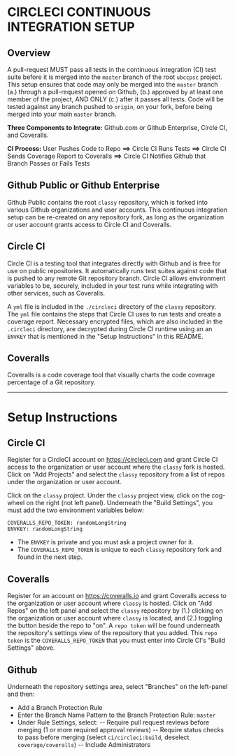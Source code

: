 # CIRCLECI CONTINUOUS INTEGRATION SETUP

## Overview

A pull-request MUST pass all tests in the continuous integration (CI) test suite before it is merged into the `master` branch of the root `ubccpsc` project. This setup ensures that code may only be merged into the `master` branch (a.) through a pull-request opened on Github, (b.) approved by at least one member of the project, AND ONLY (c.) after it passes all tests. Code will be tested against any branch pushed to `origin`, on your fork, before being merged into your main `master` branch.

**Three Components to Integrate:** Github.com or Github Enterprise, Circle CI, and Coveralls.

**CI Process:** User Pushes Code to Repo **==>** Circle CI Runs Tests **==>** Circle CI Sends Coverage Report to Coveralls **==>** Circle CI Notifies Github that Branch Passes or Fails Tests

## Github Public or Github Enterprise

Github Public contains the root `classy` repository, which is forked into various Github organizations and user accounts. This continuous integration setup can be re-created on any repository fork, as long as the organization or user account grants access to Circle CI and Coveralls.

## Circle CI

Circle CI is a testing tool that integrates directly with Github and is free for use on public repositories. It automatically runs test suites against code that is pushed to any remote Git repository branch. Circle CI allows environment variables to be, securely, included in your test runs while integrating with other services, such as Coveralls.

A `yml` file is included in the `./circleci` directory of the `classy` repository. The `yml` file contains the steps that Circle CI uses to run tests and create a coverage report. Necessary encrypted files, which are also included in the `.circleci` directory, are decrypted during Circle CI runtime using an an `ENVKEY` that is mentioned in the "Setup Instructions" in this README.

## Coveralls

Coveralls is a code coverage tool that visually charts the code coverage percentage of a Git repository. 

--------------

# Setup Instructions

## Circle CI

Register for a CircleCI account on https://circleci.com and grant Circle CI access to the organization or user account where the `classy` fork is hosted. Click on "Add Projects" and select the `classy` repository from a list of repos under the organization or user account.

Click on the `classy` project. Under the `classy` project view, click on the cog-wheel on the right (not left panel). Underneath the "Build Settings", you must add the two environment variables below:

    COVERALLS_REPO_TOKEN: randomLongString
    ENVKEY: randomLongString

- The `ENVKEY` is private and you must ask a project owner for it.
- The `COVERALLS_REPO_TOKEN` is unique to each `classy` repository fork and found in the next step.

## Coveralls

Register for an account on https://coveralls.io and grant Coveralls access to the organization or user account where `classy` is hosted. Click on "Add Repos" on the left panel and select the `classy` repository by (1.) clicking on the organization or user account where `classy` is located, and (2.) toggling the button beside the repo to "on". A `repo token` will be found underneath the repository's settings view of the repository that you added. This `repo token` is the `COVERALLS_REPO_TOKEN` that you must enter into Circle CI's "Build Settings" above. 

## Github

Underneath the repository settings area, select "Branches" on the left-panel and then:

- Add a Branch Protection Rule
- Enter the Branch Name Pattern to the Branch Protection Rule: `master`
- Under Rule Settings, select:
  -- Require pull request reviews before merging (1 or more required approval reviews)
  -- Require status checks to pass before merging (select `ci/circleci:build`, deselect `coverage/coveralls`)
  -- Include Administrators
